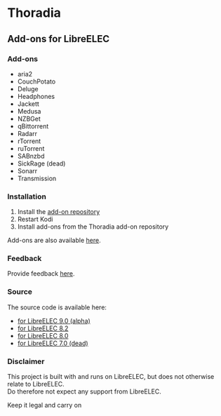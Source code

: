 # Thoradia

## Add-ons for LibreELEC

### Add-ons
- aria2
- CouchPotato
- Deluge
- Headphones
- Jackett
- Medusa
- NZBGet
- qBittorrent
- Radarr
- rTorrent
- ruTorrent
- SABnzbd
- SickRage (dead)
- Sonarr
- Transmission

### Installation
1. Install the [add-on repository](https://raw.githubusercontent.com/thoradia/thoradia/master/service.thoradia.zip "add-on repository")
2. Restart Kodi
3. Install add-ons from the Thoradia add-on repository

Add-ons are also available [here](https://github.com/thoradia/thoradia "add-ons").  

### Feedback
Provide feedback [here](https://github.com/thoradia/LibreELEC.tv/issues "issues").

### Source
The source code is available here:
- [for LibreELEC 9.0 (alpha)](https://github.com/thoradia/LibreELEC.tv/tree/9.0/packages/thoradia "9.0")
- [for LibreELEC 8.2](https://github.com/thoradia/LibreELEC.tv/tree/8.2/packages/thoradia "8.2")
- [for LibreELEC 8.0](https://github.com/thoradia/LibreELEC.tv/tree/8.1/packages/thoradia "8.1")
- [for LibreELEC 7.0 (dead)](https://github.com/thoradia/LibreELEC.tv/tree/thoradia-7.0/packages/thoradia "7.0")

### Disclaimer
This project is built with and runs on LibreELEC, but does not otherwise relate to LibreELEC.  
Do therefore not expect any support from LibreELEC.  

Keep it legal and carry on
